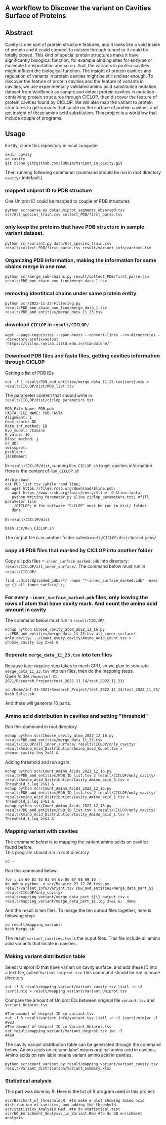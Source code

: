 ## A workflow to Discover the variant on Cavities Surface of Proteins
## Abstract
Cavity is one sort of protein structure features, and it looks like a void inside of protein and it could connect to outside through tunnel or it could be totally closed. This kind of special protein structures make it have significantly biological function, for example binding sites for enzyme or molecule transportation and so on. And, the variants in protein cavities might influent the biological function. The insight of protein cavities and regulation of variants in protein cavities might be still unclear enough. To discover the feature of protein cavities and the feature of variants in cavities, we use experimentally validated amino acid substitution mutation dataset from VariBench as sample and detect protein cavities in mutation-containing protein structures through CICLOP, then discover the feature of protein cavities found by CICLOP. We will also map the variant to protein structures to get variants that locate on the surface of protein cavities, and get insight of these amino acid substitution. This project is a workflow that include couple of programs.    
## Usage
Firstly, clone this repository in local computer
```
mkdir cavity
cd cavity
git clone git@github.com:luhuim/Variant_in_cavity.git
```
Then running following command: (command should be run in root directory `cavity/` indefault.)
### mapped uniprot ID to PDB structure
One Uniprot ID could be mapped to couple of PDB structures.
```
python scr/parse.py data/uniprot_segments_observed.tsv scr/All_species_train.csv collect_PDB/first_parse.tsv
```
### only keep the proteins that have PDB structure in sample variant dataset.
```
python scr/variant.py data/All_species_train.csv result/collect_PDB/first_parse.tsv result/variant_info/variant.tsv
```
### Organizing PDB information, making the information for same chains merge in one row.
```
python scr/merge_sub-chains.py result/collect_PDB/first_parse.tsv result/PDB_one_chain_one_line/merge_data_1.tsv 
```
### removing identitical chains under same protein entity
```
python scr/2022-11-23-Filtering.py result/PDB_one_chain_one_line/merge_data_1.tsv result/PDB_and_entities/merge_data_11_23.tsv
```
### download `CICLOP` in `result/CICLOP/`
```
wget --page-requisites --span-hosts --convert-links --no-directories --directory-prefix=output 'https://ciclop.raylab.iiitd.edu.in/standalone/'
```
### Download PDB files and fasta files, getting cavities information through CICLOP
Getting a list of PDB IDs
```
cut -f 1 result/PDB_and_entities/merge_data_11_23.tsv|sort|uniq > result/CICLOP/dist/PDB_list.tsv 
```

The parameter content that should write in `result/CICLOP/dist/ciclop_parameters.txt`
```
PDB_File_Name: PDB.pdb                                                                                                                                        
FASTA_FILE_NAME: PDB.FASTA                                                                                                                                    
Alignment: 1                                                                                                                                                  
Cons_score: NO                                                                                                                                                
Rate_inf_method: EB                                                                                                                                           
Evo_model: JCamino                                                                                                                                            
E_value: 10                                                                                                                                                   
Blast_method: j                                                                                                                                               
nr_db: 
swissprot:                                                             
psiblast:                                                           
jackhmmer: 
```
In `result/CICLOP/dist`, running `Run_CICLOP.sh` to get cavities information.
Here is the content of `Run_CICLOP.sh`
```
#!/bin/bash                 
cat PDB_list.tsv |while read line; 
do wget https://files.rcsb.org/download/$line.pdb;                                          
   wget https://www.rcsb.org/fasta/entry/$line -O $line.fasta;                                                                              
   python Writing_Parameter.py $line ciclop_parameters.txt; #fill parameter file
   ./CICLOP; # the software "CLCLOP" must be run in dist/ folder
   done                                                                                                               
```
In `result/CICLOP/dist`
```
bash scr/Run_CICLOP.sh
```
The output file is in another folder called`result/CICLOP/dist/Upload_pdbs/`.
### copy all PDB files that marked by CICLOP into another folder
Copy all pdb files `*-inner_surface_marked.pdb` into directory: `result/CICLOP/all_inner_surface/`.
The command below must run in `result/CICLOP/`.
```
find ./dist/Uploaded_pdbs/*/ -name "*-inner_surface_marked.pdb" -exec cp {} all_inner_surface/ \;
```
### For every `-inner_surface_marked.pdb` files, only leaving the rows of atom that have cavity mark. And count the amino acid amount in cavity
The command below must run in `result/CICLOP/`.
```
nohup python Choose_cavity_atom_2022_12_16.py ../PDB_and_entities/merge_data_11_23.tsv all_inner_surface/ only_cavity/ ../Count_every_cavity/Amino_Acid_Count.tsv > choose_cavity.log 2>&1 &             
```

### Seperate `merge_data_11_23.tsv` into ten files
Because later `Mapping` step takes to much CPU, so we plan to seperate `merge_data_11_23.tsv` into ten files, then do the mapping steps.   
Open folder `/home/inf-31-2021/Research_Project/test_2022_11_14/test_2022_11_23/`
```
cd /home/inf-31-2021/Research_Project/test_2022_11_14/test_2022_11_23/
bash Split.sh 
```
And there will generete 10 parts.

### Amino acid distribution in cavities and setting "threshold"
Run this command in root directory 
```
nohup python scr/Choose_cavity_atom_2022_12_16.py result/PDB_and_entities/merge_data_11_23.tsv result/CICLOP/all_inner_surface/ result/CICLOP/only_cavity/ result/Amino_Acid_Distribution/Amino_Acid_Count.tsv > choose_cavity.log 2>&1 &                  
```
Adding threshold and run again:
```
nohup python scr/Count_Amino_Acids_2022_12_16.py result/PDB_and_entities/PDB_ID_list.tsv 3 result/CICLOP/only_cavity/ result/Amino_Acid_Distribution/Cavity_Amino_acid_3.tsv > Threshold_3.log 2>&1 &
nohup python scr/Count_Amino_Acids_2022_12_16.py result/PDB_and_entities/PDB_ID_list.tsv 2 result/CICLOP/only_cavity/ result/Amino_Acid_Distribution/Cavity_Amino_acid_2.tsv > Threshold_2.log 2>&1 &
nohup python scr/Count_Amino_Acids_2022_12_16.py result/PDB_and_entities/PDB_ID_list.tsv 1 result/CICLOP/only_cavity/ result/Amino_Acid_Distribution/Cavity_Amino_acid_1.tsv > Threshold_1.log 2>&1 &
```
### Mapping variant with cavities
The command below is to mapping the variant amino acids on cavities found before.  
This program should run in root directory
```
cd ~
```
Run this command below:
```
for i in 00 01 02 03 04 05 06 07 08 09 10 ; 
do nohup python -u scr/Mapping_21_12_26_test.py result/variant_info/variant.tsv PDB_and_entities/merge_data_part_$i result/CICLOP/only_cavity/ result/mapping_variant/merge_data_part_${i}_output.tsv > result/mapping_variant/merge_data_part_$i.log 2>&1 &;  done  
```
And the result is ten files. To merge the ten output files together, here is following step:
```
cd result/mapping_variant/
bash Merge.sh
```
The result `variant_cavities.tsv` is the ouput files. This file include all amino acid variants that locate in cavities.

### Making variant distribution table
Select Uniprot ID that have variant on cavity surface, and add these ID into a text file, called `Variant_Uniprot.tsv` 
This command should be run in home directory
```
cut -f 3 result/mapping_variant/variant_cavity.tsv |tail -n +2 |sort|uniq > result/mapping_variant/Variant_Uniprot.tsv
```
Compare the amount of Uniprot IDs between original file `variant.tsv` and `Variant_Uniprot.tsv`
```
#The amount of Uniprot ID in variant.tsv
cut -f 3 result/variant_info/variant.tsv |tail -n +2 |sort|uniq|wc -l 
#923
#The amount of Uniprot ID in Variant_Uniprot.tsv
cat result/mapping_variant/Variant_Uniprot.tsv |wc -l
#489
```
The cavity variant distribution table can be generated through the command below:
Amino acids on column label means original amino acid in cavities.
Amino acids on raw lable means variant amino acid in cavities.
```
python scr/count_variant.py result/mapping_variant/variant_cavity.tsv result/Variant_distribution/Variant_Summary.xlsx
```
### Statistical analysis
This part was done by R.
Here is the list of R program used in this project:
```
scr/Barchart_of_Threshold.R  #to make a plot showing amino acid distribution of cavities, and adding the threshold.
scr/Statistics_Analysis.Rmd  #to do statistical test
scr/GO_Enrichment_Analysis_in_Variant.Rmd #to do GO enrichment analysis
```












